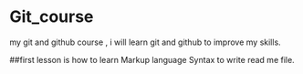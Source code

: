 # Git_course
my git and github course , i will learn git and github to improve my skills.


##first lesson 
is how to learn Markup language Syntax to write read me file.
